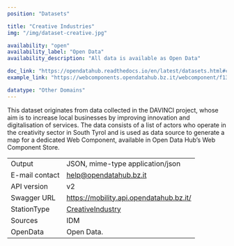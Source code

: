```yaml
---
position: "Datasets"

title: "Creative Industries"
img: "/img/dataset-creative.jpg"

availability: "open"
availability_label: "Open Data"
availability_description: "All data is available as Open Data"

doc_link: "https://opendatahub.readthedocs.io/en/latest/datasets.html#creative-industries-dataset"
example_link: "https://webcomponents.opendatahub.bz.it/webcomponent/f1321372-6629-4912-a331-77d5d91dd646"

datatype: "Other Domains"
---
```


This dataset originates from data collected in the DAVINCI project, whose aim is to increase local businesses by improving innovation and digitalisation of services. The data consists of a list of actors who operate in the creativity sector in South Tyrol and is used as data source to generate a map for a dedicated Web Component, available in Open Data Hub’s Web Component Store.

|                |                                         |
| :------------- | --------------------------------------- |
| Output         | JSON, mime-type application/json        |
| E-mail contact | help@opendatahub.bz.it                  |
| API version    | v2                                      |
| Swagger URL    | https://mobility.api.opendatahub.bz.it/ |
| StationType    | [CreativeIndustry](https://mobility.api.opendatahub.bz.it/v2/flat/CreativeIndustry)                        |
| Sources        | IDM                                     |
| OpenData       | Open Data.                              |
